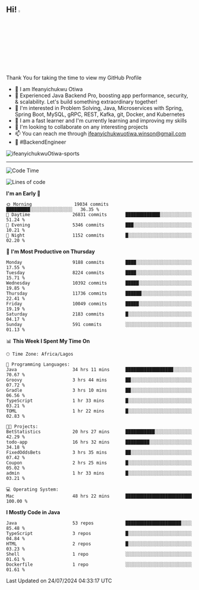 <!-- BLOG-POST-LIST:START --><!-- BLOG-POST-LIST:END -->

## Hi! <img src="https://media.giphy.com/media/hvRJCLFzcasrR4ia7z/giphy.gif" width="4%"> 

Thank You for taking the time to view my GitHub Profile

- 👋 I am Ifeanyichukwu Otiwa
- 🚀 Experienced Java Backend Pro, boosting app performance, security, & scalability. Let's build something extraordinary together!
- 👀 I'm interested in Problem Solving, Java, Microservices with Spring, Spring Boot, MySQL, gRPC, REST, Kafka, git, Docker, and Kubernetes
- 🌱 I am a fast learner and I'm currently learning and improving my skills
- 💞️ I'm looking to collaborate on any interesting projects
- 📫 You can reach me through ifeanyichukwuotiwa.winson@gmail.com
- 🚀 #BackendEngineer

<p align="left" marginTop="10px"> <img src="https://komarev.com/ghpvc/?username=ifeanyichukwuOtiwa-sports&label=Profile%20views&color=0e75b6&style=for-the-badge" alt="ifeanyichukwuOtiwa-sports" /> </p>

***

<!--START_SECTION:waka-->
![Code Time](http://img.shields.io/badge/Code%20Time-2%2C688%20hrs%2017%20mins-blue)

![Lines of code](https://img.shields.io/badge/From%20Hello%20World%20I%27ve%20Written-12.9%20million%20lines%20of%20code-blue)

**I'm an Early 🐤** 

```text
🌞 Morning                19034 commits       █████████░░░░░░░░░░░░░░░░   36.35 % 
🌆 Daytime                26831 commits       █████████████░░░░░░░░░░░░   51.24 % 
🌃 Evening                5346 commits        ███░░░░░░░░░░░░░░░░░░░░░░   10.21 % 
🌙 Night                  1152 commits        █░░░░░░░░░░░░░░░░░░░░░░░░   02.20 % 
```
📅 **I'm Most Productive on Thursday** 

```text
Monday                   9188 commits        ████░░░░░░░░░░░░░░░░░░░░░   17.55 % 
Tuesday                  8224 commits        ████░░░░░░░░░░░░░░░░░░░░░   15.71 % 
Wednesday                10392 commits       █████░░░░░░░░░░░░░░░░░░░░   19.85 % 
Thursday                 11736 commits       ██████░░░░░░░░░░░░░░░░░░░   22.41 % 
Friday                   10049 commits       █████░░░░░░░░░░░░░░░░░░░░   19.19 % 
Saturday                 2183 commits        █░░░░░░░░░░░░░░░░░░░░░░░░   04.17 % 
Sunday                   591 commits         ░░░░░░░░░░░░░░░░░░░░░░░░░   01.13 % 
```


📊 **This Week I Spent My Time On** 

```text
🕑︎ Time Zone: Africa/Lagos

💬 Programming Languages: 
Java                     34 hrs 11 mins      ██████████████████░░░░░░░   70.67 % 
Groovy                   3 hrs 44 mins       ██░░░░░░░░░░░░░░░░░░░░░░░   07.72 % 
Gradle                   3 hrs 10 mins       ██░░░░░░░░░░░░░░░░░░░░░░░   06.56 % 
TypeScript               1 hr 33 mins        █░░░░░░░░░░░░░░░░░░░░░░░░   03.21 % 
TOML                     1 hr 22 mins        █░░░░░░░░░░░░░░░░░░░░░░░░   02.83 % 

🐱‍💻 Projects: 
BetStatistics            20 hrs 27 mins      ███████████░░░░░░░░░░░░░░   42.29 % 
todo-app                 16 hrs 32 mins      █████████░░░░░░░░░░░░░░░░   34.18 % 
FixedOddsBets            3 hrs 35 mins       ██░░░░░░░░░░░░░░░░░░░░░░░   07.42 % 
Coupon                   2 hrs 25 mins       █░░░░░░░░░░░░░░░░░░░░░░░░   05.02 % 
admin                    1 hr 33 mins        █░░░░░░░░░░░░░░░░░░░░░░░░   03.21 % 

💻 Operating System: 
Mac                      48 hrs 22 mins      █████████████████████████   100.00 % 
```

**I Mostly Code in Java** 

```text
Java                     53 repos            █████████████████████░░░░   85.48 % 
TypeScript               3 repos             █░░░░░░░░░░░░░░░░░░░░░░░░   04.84 % 
HTML                     2 repos             █░░░░░░░░░░░░░░░░░░░░░░░░   03.23 % 
Shell                    1 repo              ░░░░░░░░░░░░░░░░░░░░░░░░░   01.61 % 
Dockerfile               1 repo              ░░░░░░░░░░░░░░░░░░░░░░░░░   01.61 % 
```




 Last Updated on 24/07/2024 04:33:17 UTC
<!--END_SECTION:waka-->

<!--
<p align="center">
![trophy](https://github-profile-trophy.vercel.app/?username=ifeanyichukwuOtiwa-sports&theme=onedark) (https://github.com/ryo-ma/github-profile-trophy)
</p>
-->

<!---
ifeanyi-otiwa/ifeanyi-otiwa is a ✨ special ✨ repository because its `README.md` (this file) appears on your GitHub profile.
You can click the Preview link to take a look at your changes.
--->
